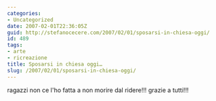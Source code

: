 ```yaml
---
categories:
- Uncategorized
date: 2007-02-01T22:36:05Z
guid: http://stefanocecere.com/2007/02/01/sposarsi-in-chiesa-oggi/
id: 489
tags:
- arte
- ricreazione
title: Sposarsi in chiesa oggi…
slug: /2007/02/01/sposarsi-in-chiesa-oggi/
---
```


ragazzi non ce l'ho fatta a non morire dal ridere!!! grazie a tutti!!!